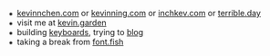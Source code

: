 ⁕&ensp;[kevinnchen.com](https://kevinnchen.com) or [kevinning.com](https://kevinning.com) or [inchkev.com](https://inchkev.com) or [terrible.day](https://terrible.day)<br/>
⁕&ensp;visit me at [kevin.garden](https://kevin.garden)<br/>
⁕&ensp;building [keyboards](https://github.com/inchkev/calico), trying to [blog](https://github.com/inchkev/blog/)<br/>
⁕&ensp;taking a break from [font.fish](https://font.fish)<br/>
